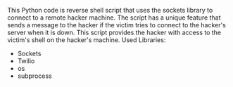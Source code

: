 This Python code is  reverse shell script that uses the sockets library to connect to a remote hacker machine. The script has a unique feature that sends a message to the hacker if the victim tries to connect to the hacker's server when it is down. This script provides the hacker with access to the victim's shell on the hacker's machine.
Used Libraries:
  * Sockets
  * Twilio
  * os
  * subprocess
